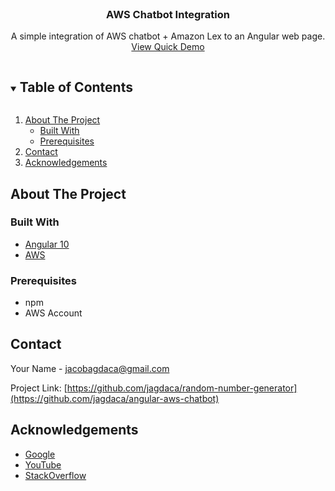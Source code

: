 
<br />
<p align="center">

  <h3 align="center">AWS Chatbot Integration</h3>

  <p align="center">
    A simple integration of AWS chatbot + Amazon Lex to an Angular web page.
    <br />
    <a href="https://youtu.be/GQTkmkzrF2E">View Quick Demo</a>
  </p>
</p>



<!-- TABLE OF CONTENTS -->
<details open="open">
  <summary><h2 style="display: inline-block">Table of Contents</h2></summary>
  <ol>
    <li>
      <a href="#about-the-project">About The Project</a>
      <ul>
        <li><a href="#built-with">Built With</a></li>
        <li><a href="#prerequisites">Prerequisites</a></li>
      </ul>
    </li>
    <li><a href="#contact">Contact</a></li>
    <li><a href="#acknowledgements">Acknowledgements</a></li>
  </ol>
</details>



<!-- ABOUT THE PROJECT -->
## About The Project

### Built With

* [Angular 10](https://angular.io/)
* [AWS](https://aws.amazon.com/)

### Prerequisites

* npm
* AWS Account



<!-- CONTACT -->
## Contact

Your Name - jacobagdaca@gmail.com

Project Link: [https://github.com/jagdaca/random-number-generator](https://github.com/jagdaca/angular-aws-chatbot)



<!-- ACKNOWLEDGEMENTS -->
## Acknowledgements

* [Google](https://www.google.com/)
* [YouTube](https://www.youtube.com/watch?v=dQw4w9WgXcQ&ab_channel=RickAstleyVEVO)
* [StackOverflow](https://stackoverflow.com/search?q=how+to+program&s=8d10fbde-eda2-44e2-9f47-c211996d723e)






<!-- MARKDOWN LINKS & IMAGES -->
<!-- https://www.markdownguide.org/basic-syntax/#reference-style-links -->
[contributors-shield]: https://img.shields.io/github/contributors/github_username/repo.svg?style=for-the-badge
